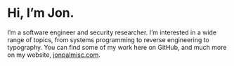 # Hi, I’m Jon.

I’m a software engineer and security researcher. I’m interested in a wide range
of topics, from systems programming to reverse engineering to typography. You
can find some of my work here on GitHub, and much more on my website,
[jonpalmisc.com](https://jonpalmisc.com).
